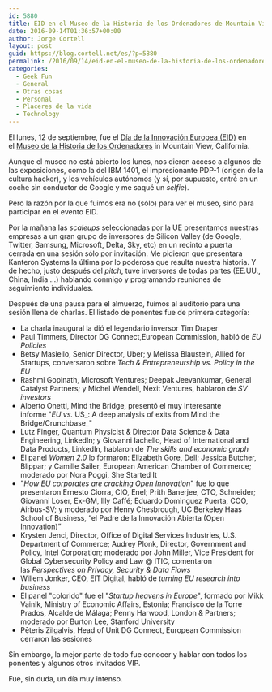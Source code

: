 ```yaml
---
id: 5880
title: EID en el Museo de la Historia de los Ordenadores de Mountain View
date: 2016-09-14T01:36:57+00:00
author: Jorge Cortell
layout: post
guid: https://blog.cortell.net/es/?p=5880
permalink: /2016/09/14/eid-en-el-museo-de-la-historia-de-los-ordenadores-de-mountain-view/
categories:
  - Geek Fun
  - General
  - Otras cosas
  - Personal
  - Placeres de la vida
  - Technology
---
```

El lunes, 12 de septiembre, fue el <a href="https://eid.mindthebridge.com/" target="_blank">Día de la Innovación Europea (EID)</a> en el <a href="https://www.computerhistory.org/" target="_blank">Museo de la Historia de los Ordenadores</a> in Mountain View, California.

Aunque el museo no está abierto los lunes, nos dieron acceso a algunos de las exposiciones, como la del IBM 1401, el impresionante PDP-1 (origen de la cultura hacker), y los vehículos autónomos (y sí, por supuesto, entré en un coche sin conductor de Google y me saqué un _selfie_).

Pero la razón por la que fuimos era no (sólo) para ver el museo, sino para participar en el evento EID.

Por la mañana las _scaleups_ seleccionadas por la UE presentamos nuestras empresas a un gran grupo de inversores de Silicon Valley (de Google, Twitter, Samsung, Microsoft, Delta, Sky, etc) en un recinto a puerta cerrada en una sesión sólo por invitación. Me pidieron que presentara Kanteron Systems la última por lo poderosa que resulta nuestra historia. Y de hecho, justo después del _pitch_, tuve inversores de todas partes (EE.UU., China, India ...) hablando conmigo y programando reuniones de seguimiento individuales.

Después de una pausa para el almuerzo, fuimos al auditorio para una sesión llena de charlas. El listado de ponentes fue de primera categoría:

  * La charla inaugural la dió el legendario inversor Tim Draper
  * Paul Timmers, Director DG Connect,<span>European Commission</span>, habló de _EU Policies_
  * Betsy Masiello, Senior Director, Uber; y Melissa Blaustein, Allied for Startups, conversaron sobre _Tech & Entrepreneurship vs. Policy in the EU_
  * Rashmi Gopinath, Microsoft Ventures; Deepak Jeevankumar, General Catalyst Partners; y Michel Wendell, Nexit Ventures, hablaron de _SV investors_
  * Alberto Onetti, Mind the Bridge, presentó el muy interesante informe "_EU vs._ US_: A deep analysis of exits from Mind the Bridge/Crunchbase_"
  * Lutz Finger, Quantum Physicist & Director Data Science & Data Engineering, LinkedIn; y Giovanni Iachello, Head of International and Data Products, LinkedIn, hablaron de _The skills and economic graph_
  * El panel _Women 2.0_ lo formaron: Elizabeth Gore, Dell; Jessica Butcher, Blippar; y Camille Sailer, European American Chamber of Commerce; moderado por Nora Poggi, She Started It
  * "_How EU corporates are cracking Open Innovation_" fue lo que presentaron Ernesto Ciorra, CIO, Enel; Prith Banerjee, CTO, Schneider; Giovanni Loser, Ex-GM, Illy Caffé; Eduardo Dominguez Puerta, COO, Airbus-SV; y moderado por Henry Chesbrough, UC Berkeley Haas School of Business, “el Padre de la Innovación Abierta (Open Innovation)”
  * Krysten Jenci, Director, Office of Digital Services Industries, U.S. Department of Commerce; Audrey Plonk, Director, Government and Policy, Intel Corporation; moderado por John Miller, Vice President for Global Cybersecurity Policy and Law @ ITIC, comentaron las _Perspectives on Privacy, Security & Data Flows_
  * Willem Jonker, CEO, EIT Digital, habló de _turning EU research into business_
  * El panel "colorido" fue el "_Startup heavens in Europe_", formado por Mikk Vainik, Ministry of Economic Affairs, Estonia; Francisco de la Torre Prados, Alcalde de Málaga; Penny Harwood, London & Partners; moderado por Burton Lee, Stanford University
  * Pēteris Zilgalvis, Head of Unit DG Connect, European Commission cerraron las sesiones

Sin embargo, la mejor parte de todo fue conocer y hablar con todos los ponentes y algunos otros invitados VIP.

Fue, sin duda, un día muy intenso.